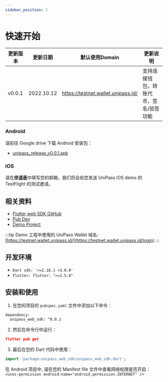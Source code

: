 ```yaml
---
sidebar_position: 1
---
```


# 快速开始

| 更新版本 | 更新日期 | 默认使用Domain | 更新说明 |
| --- | --- | --- | --- |
| v0.0.1 | 2022.10.12 | https://testnet.wallet.unipass.id/ | 支持连接钱包，转账代币，签名/验签功能 |

### Android

请前往 Google drive 下载 Android 安装包：
* [unipass_release_v0.0.1.apk](https://drive.google.com/file/d/1LZjZmMPTsDqSxeX9EVnVRMZH28rsLQAU/view?usp=sharing)

### iOS

请在[**申请表**](https://mtf0xus26cg.typeform.com/to/fKTDqMa8)中填写您的邮箱，我们将会给您发送 UniPass iOS demo 的 TestFlight 的测试邀请。


## 相关资料
- [Flutter web SDK GitHub](https://github.com/UniPassID/unipass-flutter-web-sdk)
- [Pub Dev](https://pub.dev/packages/unipass_web_sdk)
- [Demo Project](https://github.com/UniPassID/unipass-flutter-web-sdk/tree/master/example)

:::tip
Demo 工程中使用的 UniPass Wallet 域名: [https://testnet.wallet.unipass.id/](https://testnet.wallet.unipass.id/login)
:::

## 开发环境

- `Dart sdk: '>=2.18.1 <3.0.0'`
- `Flutter: flutter: ">=2.5.0"`

## 安装和使用

1. 在您的项目的 `pubspec.yaml` 文件中添加以下命令：

```xml
dependency:
  unipass_web_sdk: ^0.0.1
```

2. 然后在命令行中运行：

```json
flutter pub get
```

3. 最后在您的 Dart 代码中使用：

```dart
import 'package:unipass_web_sdk/unipass_web_sdk.dart';
```

在 Android 项目中, 请在您的 Manifest file 文件中查看网络权限是否开启：
`<uses-permission android:name="android.permission.INTERNET" />`